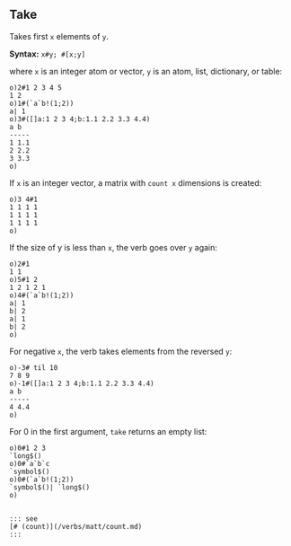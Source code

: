## Take

Takes first `x` elements of `y`.

**Syntax:** ```x#y; #[x;y]```

where `x` is an integer atom or vector, `y` is an atom, list, dictionary, or table:

```o
o)2#1 2 3 4 5
1 2
o)1#(`a`b!(1;2))
a| 1
o)3#([]a:1 2 3 4;b:1.1 2.2 3.3 4.4)
a b
-----
1 1.1
2 2.2
3 3.3
o)
```

If `x` is an integer vector, a matrix with `count x` dimensions is created:

```o
o)3 4#1
1 1 1 1
1 1 1 1
1 1 1 1
o)
```

If the size of y is less than `x`, the verb goes over `y` again:

```o
o)2#1
1 1
o)5#1 2
1 2 1 2 1
o)4#(`a`b!(1;2))
a| 1
b| 2
a| 1
b| 2
o)
```

For negative `x`, the verb takes elements from the reversed `y`:

```o
o)-3# til 10
7 8 9
o)-1#([]a:1 2 3 4;b:1.1 2.2 3.3 4.4)
a b
-----
4 4.4
o)
```

For 0 in the first argument, `take` returns an empty list:

```o
o)0#1 2 3
`long$()
o)0#`a`b`c
`symbol$()
o)0#(`a`b!(1;2))
`symbol$()| `long$()
o)


::: see
[# (count)](/verbs/matt/count.md)
:::
